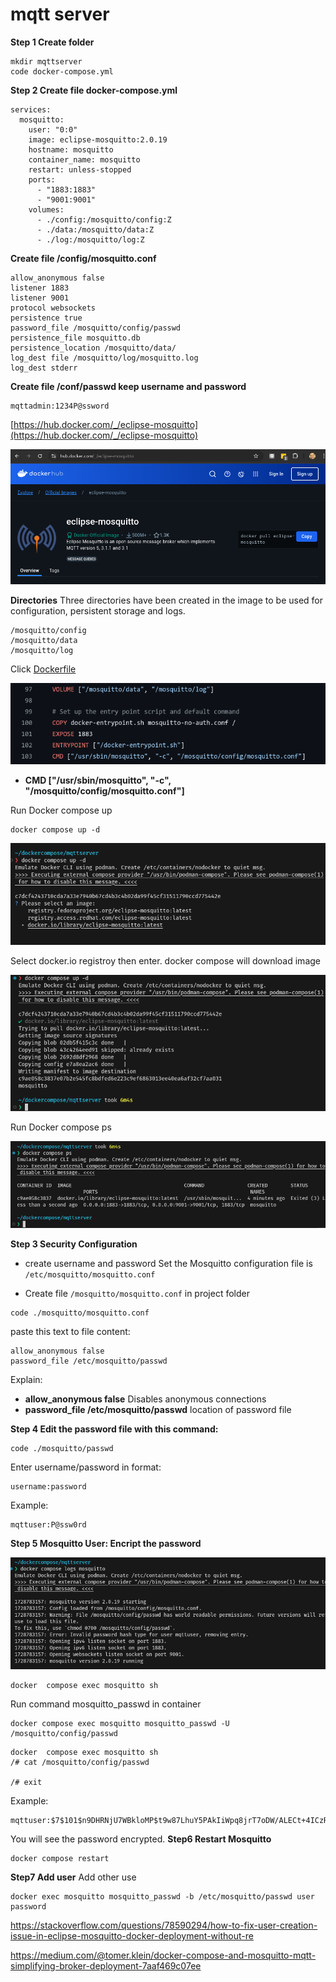 # mqtt server 

**Step 1 Create folder**
``` 
mkdir mqttserver
code docker-compose.yml
```

**Step 2 Create file docker-compose.yml**
```
services:
  mosquitto:
    user: "0:0"
    image: eclipse-mosquitto:2.0.19
    hostname: mosquitto
    container_name: mosquitto
    restart: unless-stopped
    ports:
      - "1883:1883"
      - "9001:9001"
    volumes:
      - ./config:/mosquitto/config:Z
      - ./data:/mosquitto/data:Z
      - ./log:/mosquitto/log:Z
```

**Create file /config/mosquitto.conf**
```
allow_anonymous false
listener 1883
listener 9001
protocol websockets
persistence true
password_file /mosquitto/config/passwd
persistence_file mosquitto.db
persistence_location /mosquitto/data/
log_dest file /mosquitto/log/mosquitto.log
log_dest stderr
```

**Create file /conf/passwd  keep username and password**
```
mqttadmin:1234P@ssword
```


[https://hub.docker.com/_/eclipse-mosquitto](https://hub.docker.com/_/eclipse-mosquitto)

![](../assets/images/mqtt_images.png)

**Directories**
Three directories have been created in the image to be used for configuration, persistent storage and logs.
```
/mosquitto/config
/mosquitto/data
/mosquitto/log
```

Click [Dockerfile](https://github.com/eclipse/mosquitto/blob/e96ddfc6e58f7087b9fa57a717d7f56d2c00f9fe/docker/2.0-openssl/Dockerfile)


![](../assets/images/mqtt_dockerfile.png)

- **CMD ["/usr/sbin/mosquitto", "-c", "/mosquitto/config/mosquitto.conf"]**


Run Docker compose up 
```
docker compose up -d
```
![](../assets/images/mqtt_dockercompose_up.png)

Select docker.io registroy then enter. docker compose will download image

![](../assets/images/mqtt_dockercomposeup_done.png)

Run Docker compose ps

![](../assets/images/mqtt_dockercompose_ps.png)

**Step 3 Security Configuration**
- create username and password
Set the Mosquitto configuration file is ```/etc/mosquitto/mosquitto.conf```

- Create file ```/mosquitto/mosquitto.conf``` in project folder

```
code ./mosquitto/mosquitto.conf
```

paste this text to file content:
```
allow_anonymous false
password_file /etc/mosquitto/passwd
```

Explain:
- **allow_anonymous false**  Disables anonymous connections
- **password_file  /etc/mosquitto/passwd** location of password file

**Step 4 Edit the password file with this command:**
```
code ./mosquitto/passwd
```

Enter username/password in format:
```
username:password
```
Example:
```
mqttuser:P@ssw0rd
```

**Step 5 Mosquitto User: Encript the password** 

![](../assets/images/mqtt_invalid_password.png)

```
docker  compose exec mosquitto sh
```

Run command mosquitto_passwd in container
```
docker compose exec mosquitto mosquitto_passwd -U /mosquitto/config/passwd
```

```
docker  compose exec mosquitto sh
/# cat /mosquitto/config/passwd

/# exit
```
Example:
```
mqttuser:$7$101$n9DHRNjU7WBkloMP$t9w87LhuY5PAkIiWpq8jrT7oDW/ALECt+4ICzRjn/G9TAaFqeBt2f2WDC8HGJCgOQ1zEBK/ERxjWWRElnp9Dlw==
```
You will see the password encrypted.
**Step6 Restart Mosquitto**
```
docker compose restart
```

**Step7 Add user**
Add other use
```
docker exec mosquitto mosquitto_passwd -b /etc/mosquitto/passwd user password
```

https://stackoverflow.com/questions/78590294/how-to-fix-user-creation-issue-in-eclipse-mosquitto-docker-deployment-without-re

https://medium.com/@tomer.klein/docker-compose-and-mosquitto-mqtt-simplifying-broker-deployment-7aaf469c07ee